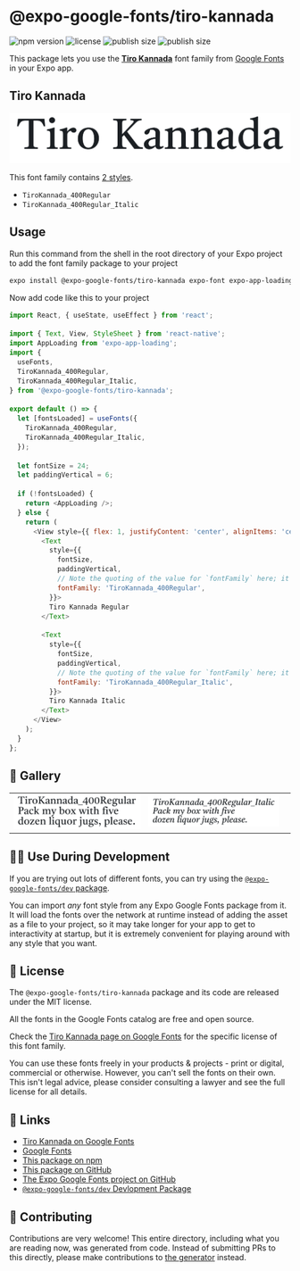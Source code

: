 # @expo-google-fonts/tiro-kannada

![npm version](https://flat.badgen.net/npm/v/@expo-google-fonts/tiro-kannada)
![license](https://flat.badgen.net/github/license/expo/google-fonts)
![publish size](https://flat.badgen.net/packagephobia/install/@expo-google-fonts/tiro-kannada)
![publish size](https://flat.badgen.net/packagephobia/publish/@expo-google-fonts/tiro-kannada)

This package lets you use the [**Tiro Kannada**](https://fonts.google.com/specimen/Tiro+Kannada) font family from [Google Fonts](https://fonts.google.com/) in your Expo app.

## Tiro Kannada

![Tiro Kannada](./font-family.png)

This font family contains [2 styles](#-gallery).

- `TiroKannada_400Regular`
- `TiroKannada_400Regular_Italic`

## Usage

Run this command from the shell in the root directory of your Expo project to add the font family package to your project
```sh
expo install @expo-google-fonts/tiro-kannada expo-font expo-app-loading
```

Now add code like this to your project
```js
import React, { useState, useEffect } from 'react';

import { Text, View, StyleSheet } from 'react-native';
import AppLoading from 'expo-app-loading';
import {
  useFonts,
  TiroKannada_400Regular,
  TiroKannada_400Regular_Italic,
} from '@expo-google-fonts/tiro-kannada';

export default () => {
  let [fontsLoaded] = useFonts({
    TiroKannada_400Regular,
    TiroKannada_400Regular_Italic,
  });

  let fontSize = 24;
  let paddingVertical = 6;

  if (!fontsLoaded) {
    return <AppLoading />;
  } else {
    return (
      <View style={{ flex: 1, justifyContent: 'center', alignItems: 'center' }}>
        <Text
          style={{
            fontSize,
            paddingVertical,
            // Note the quoting of the value for `fontFamily` here; it expects a string!
            fontFamily: 'TiroKannada_400Regular',
          }}>
          Tiro Kannada Regular
        </Text>

        <Text
          style={{
            fontSize,
            paddingVertical,
            // Note the quoting of the value for `fontFamily` here; it expects a string!
            fontFamily: 'TiroKannada_400Regular_Italic',
          }}>
          Tiro Kannada Italic
        </Text>
      </View>
    );
  }
};

```

## 🔡 Gallery


||||
|-|-|-|
|![TiroKannada_400Regular](./TiroKannada_400Regular.ttf.png)|![TiroKannada_400Regular_Italic](./TiroKannada_400Regular_Italic.ttf.png)|||


## 👩‍💻 Use During Development

If you are trying out lots of different fonts, you can try using the [`@expo-google-fonts/dev` package](https://github.com/expo/google-fonts/tree/master/font-packages/dev#readme).

You can import *any* font style from any Expo Google Fonts package from it. It will load the fonts
over the network at runtime instead of adding the asset as a file to your project, so it may take longer
for your app to get to interactivity at startup, but it is extremely convenient
for playing around with any style that you want.

## 📖 License

The `@expo-google-fonts/tiro-kannada` package and its code are released under the MIT license.

All the fonts in the Google Fonts catalog are free and open source.

Check the [Tiro Kannada page on Google Fonts](https://fonts.google.com/specimen/Tiro+Kannada) for the specific license of this font family.

You can use these fonts freely in your products & projects - print or digital, commercial or otherwise. However, you can't sell the fonts on their own. This isn't legal advice, please consider consulting a lawyer and see the full license for all details.

## 🔗 Links

- [Tiro Kannada on Google Fonts](https://fonts.google.com/specimen/Tiro+Kannada)
- [Google Fonts](https://fonts.google.com/)
- [This package on npm](https://www.npmjs.com/package/@expo-google-fonts/tiro-kannada)
- [This package on GitHub](https://github.com/expo/google-fonts/tree/master/font-packages/tiro-kannada)
- [The Expo Google Fonts project on GitHub](https://github.com/expo/google-fonts)
- [`@expo-google-fonts/dev` Devlopment Package](https://github.com/expo/google-fonts/tree/master/font-packages/dev)

## 🤝 Contributing

Contributions are very welcome! This entire directory, including what you are reading now, was generated from code. Instead of submitting PRs to this directly, please make contributions to [the generator](https://github.com/expo/google-fonts/tree/master/packages/generator) instead.
